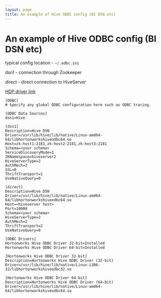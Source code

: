 ```yaml
---
layout: page
title: An example of Hive ODBC config (BI DSN etc)
---
```


# An example of Hive ODBC config (BI DSN etc)

typical config location - `~/.odbc.ini`

dsn1 - connection through Zookeeper

direct - direct connection to HiveServer

[HDP driver link](https://www.cloudera.com/downloads/hdp.html)

```
[ODBC]
# Specify any global ODBC configuration here such as ODBC tracing.
 
[ODBC Data Sources]
dsn1=Hive
 
[dsn1]
Description=Hive DSN
Driver=/usr/lib/hive/lib/native/Linux-amd64-64/libhortonworkshiveodbc64.so
Host=zk-host1:2181,zk-host2:2181,zk-host3:2181
Schema=<your schema>
ServiceDiscoveryMode=1
ZKNamespace=hiveserver2
HiveServerType=2
AuthMech=2
SSL=0
ThriftTransport=1
UseNativeQuery=0
 
[direct]
Description=Hive DSN
Driver=/usr/lib/hive/lib/native/Linux-amd64-64/libhortonworkshiveodbc64.so
Host=<hiveserver host>
Port=10000
Schema=<your schema>
HiveServerType=2
AuthMech=2
ThriftTransport=2
UseNativeQuery=0
 
[ODBC Drivers]
Hortonworks Hive ODBC Driver 32-bit=Installed
Hortonworks Hive ODBC Driver 64-bit=Installed
 
[Hortonworks Hive ODBC Driver 32-bit]
Description=Hortonworks Hive ODBC Driver (32-bit)
Driver=/usr/lib/hive/lib/native/Linux-i386-32/libhortonworkshiveodbc32.so
 
[Hortonworks Hive ODBC Driver 64-bit]
Description=Hortonworks Hive ODBC Driver (64-bit)
Driver=/usr/lib/hive/lib/native/Linux-amd64-64/libhortonworkshiveodbc64.so
```
